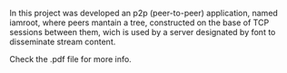 In this project was developed an p2p (peer-to-peer) application, named iamroot, where peers 
mantain a tree, constructed on the base of TCP sessions between them, wich is used by a server
designated by font to disseminate stream content.

Check the .pdf file for more info.
